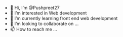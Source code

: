 - 👋 Hi, I’m @Pushpreet27
- 👀 I’m interested in Web development
- 🌱 I’m currently learning front end web development
- 💞️ I’m looking to collaborate on ...
- 📫 How to reach me ...

<!---
Pushpreet27/Pushpreet27 is a ✨ special ✨ repository because its `README.md` (this file) appears on your GitHub profile.
You can click the Preview link to take a look at your changes.
--->
